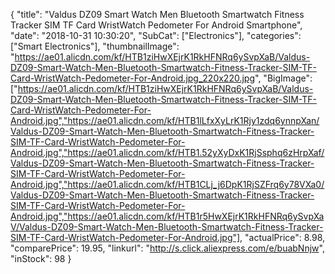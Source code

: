 {
	"title": "Valdus DZ09 Smart Watch Men Bluetooth Smartwatch Fitness Tracker SIM TF Card WristWatch Pedometer For Android Smartphone",
	"date": "2018-10-31 10:30:20",
	"SubCat": ["Electronics"],
	"categories": ["Smart Electronics"],
	"thumbnailImage": "https://ae01.alicdn.com/kf/HTB1ziHwXEjrK1RkHFNRq6ySvpXaB/Valdus-DZ09-Smart-Watch-Men-Bluetooth-Smartwatch-Fitness-Tracker-SIM-TF-Card-WristWatch-Pedometer-For-Android.jpg_220x220.jpg",
	"BigImage": ["https://ae01.alicdn.com/kf/HTB1ziHwXEjrK1RkHFNRq6ySvpXaB/Valdus-DZ09-Smart-Watch-Men-Bluetooth-Smartwatch-Fitness-Tracker-SIM-TF-Card-WristWatch-Pedometer-For-Android.jpg","https://ae01.alicdn.com/kf/HTB1lLfxXyLrK1Rjy1zdq6ynnpXan/Valdus-DZ09-Smart-Watch-Men-Bluetooth-Smartwatch-Fitness-Tracker-SIM-TF-Card-WristWatch-Pedometer-For-Android.jpg","https://ae01.alicdn.com/kf/HTB1.52yXyDxK1RjSsphq6zHrpXaf/Valdus-DZ09-Smart-Watch-Men-Bluetooth-Smartwatch-Fitness-Tracker-SIM-TF-Card-WristWatch-Pedometer-For-Android.jpg","https://ae01.alicdn.com/kf/HTB1CLj_j6DpK1RjSZFrq6y78VXa0/Valdus-DZ09-Smart-Watch-Men-Bluetooth-Smartwatch-Fitness-Tracker-SIM-TF-Card-WristWatch-Pedometer-For-Android.jpg","https://ae01.alicdn.com/kf/HTB1r5HwXEjrK1RkHFNRq6ySvpXaV/Valdus-DZ09-Smart-Watch-Men-Bluetooth-Smartwatch-Fitness-Tracker-SIM-TF-Card-WristWatch-Pedometer-For-Android.jpg"],
	"actualPrice": 8.98,
	"comparePrice": 19.95,
	"linkurl": "http://s.click.aliexpress.com/e/buabNnjw",
	"inStock": 98
}
